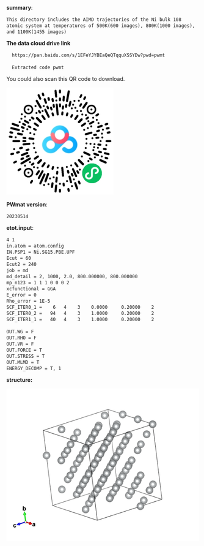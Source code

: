 **summary**:
    
    This directory includes the AIMD trajectories of the Ni bulk 108 atomic system at temperatures of 500K(600 images), 800K(1000 images), and 1100K(1455 images)

**The data cloud drive link**

      https://pan.baidu.com/s/1EFeYJYBEaQeQTqquXSSYDw?pwd=pwmt 
  
      Extracted code pwmt  

   You could also scan this QR code to download.

   ![Alt text](Ni_QR.png)

**PWmat version**: 
    
    20230514

**etot.input**:

    4 1
    in.atom = atom.config
    IN.PSP1 = Ni.SG15.PBE.UPF
    Ecut = 60
    Ecut2 = 240
    job = md
    md_detail = 2, 1000, 2.0, 800.000000, 800.000000
    mp_n123 = 1 1 1 0 0 0 2
    xcfunctional = GGA
    E_error = 0
    Rho_error = 1E-5
    SCF_ITER0_1 =    6   4    3    0.0000     0.20000    2
    SCF_ITER0_2 =   94   4    3    1.0000     0.20000    2
    SCF_ITER1_1 =   40   4    3    1.0000     0.20000    2

    OUT.WG = F 
    OUT.RHO = F 
    OUT.VR = F 
    OUT.FORCE = T 
    OUT.STRESS = T 
    OUT.MLMD = T
    ENERGY_DECOMP = T, 1


**structure:**

![](/ni/POSCAR.png)



